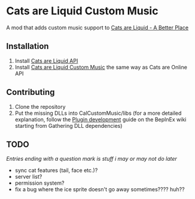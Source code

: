# Cats are Liquid Custom Music
A mod that adds custom music support to [Cats are Liquid - A Better Place](https://store.steampowered.com/app/1188080)

## Installation
1. Install [Cats are Liquid API](https://github.com/cgytrus/CalApi)
2. Install [Cats are Liquid Custom Music](https://github.com/cgytrus/CalCustomMusic/releases/latest)
   the same way as Cats are Online API

## Contributing
1. Clone the repository
2. Put the missing DLLs into CalCustomMusic/libs (for a more detailed explanation,
   follow the [Plugin development](https://bepinex.github.io/bepinex_docs/master/articles/dev_guide/plugin_tutorial/1_setup.html)
   guide on the BepInEx wiki starting from Gathering DLL dependencies)
   
## TODO
*Entries ending with a question mark is stuff i may or may not do later*
- sync cat features (tail, face etc.)?
- server list?
- permission system?
- fix a bug where the ice sprite doesn't go away sometimes???? huh??
